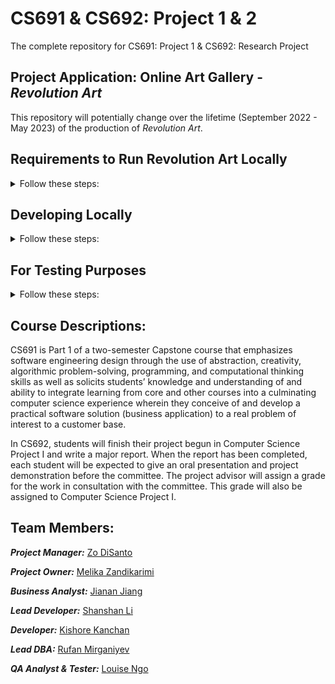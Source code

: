 # CS691 & CS692: Project 1 & 2
<!-- # CS691: Project 1 -->
 
<!-- The complete repository for CS691: Project 1 -->
The complete repository for CS691: Project 1 & CS692: Research Project 

## Project Application: Online Art Gallery - _Revolution Art_

This repository will potentially change over the lifetime (September 2022 - May 2023) of the production of _Revolution Art_.

## Requirements to Run Revolution Art Locally
<details>
 <summary>Follow these steps:</summary>
 
Ensure you have the latest version of Node on your local machine. We recommend using Node Version Manager to install and manage multiple Node versions: NVM

To run the client locally, from the client directory, run ```npm start```. A server should start on ```localhost:3000/```
</details>

## Developing Locally
<details>
 <summary>Follow these steps:</summary>
 
Clone this repo to your local machine

Before starting a new feature, run ```git pull``` to get the most up to date files.

Make code changes to your local branch.

To commit your changes locally, run ```git add .```, then ```git commit -m '[message describing commit]'```.
</details>

## For Testing Purposes
<details>
 <summary>Follow these steps:</summary>
 
- Go to the "Code" drop down button: 

![code](https://user-images.githubusercontent.com/70993217/228628715-aa6ffaf9-f21d-40bf-ab9d-651d4b640b67.png)
  - Select "Download ZIP".
- Once that is finished downloading (fairly quick), open up the folder "SourceCode" in VS Code:

![SourceCode](https://user-images.githubusercontent.com/70993217/228632519-90f0b176-94d9-4d6b-a981-fbb605c0e479.png)
  - Your file hierarchy should look like: 

![vsCode](https://user-images.githubusercontent.com/70993217/228629339-f175309d-f336-408d-9da7-39053635080e.png)
- Open the "server" folder and open the ```index.js``` file.
  - Scroll down to line 30 and comment it out (```CMD``` + ```/``` on Macs)
  - Now, uncomment line 31 and save the file.
- Open the terminal in VS Code.
  - Type the following commands:
    - ```cd client```
    - ```npm start```
      - If there is an error here, try typing ```npm install```, if a different error occurs, type ```npm install --force```. That should work, so now you can type ```npm start```.
  - Your default browser should open up a tab with ```localhost:3000``` in it (if you have an older computer, it may take a little time).
    - However if it takes more than 3min, in the terminal type ```control``` + ```c``` (on Macs) to stop the ```localhost``` from running and retype ```npm start```. It should work now.
- Now that you have that up and running, go back to VS Code and open a *second* terminal window (**DO NOT** close the first one), and in it type the following commands:
  - ```cd server```
  - ```npm install```
  - ```npm start```
- When that is finished, go back to your default browser and refresh your ```localhost```.

If you have any questions or errors, please reach out to Zo or Kishore.
</details>

## Course Descriptions:

CS691 is Part 1 of a two-semester Capstone course that emphasizes software engineering design through the use of abstraction, creativity, algorithmic problem-solving, programming, and computational thinking skills as well as solicits students’ knowledge and understanding of and ability to integrate learning from core and other courses into a culminating computer science experience wherein they conceive of and develop a practical software solution (business application) to a real problem of interest to a customer base.

In CS692, students<!--enrolled in Computer Science Project II --> will finish their project begun in Computer Science Project I and write a major report. When the report has been completed, each student will be expected to give an oral presentation and project demonstration before the committee. The project advisor will assign a grade for the work in consultation with the committee. This grade will also be assigned to Computer Science Project I.

## Team Members: 
**_Project Manager:_** <a href="https://github.com/zdisanto">Zo DiSanto</a>

**_Project Owner:_** <a href="https://github.com/M-Zandikarimi">Melika Zandikarimi</a>

**_Business Analyst:_** <a href="https://github.com/Jianan-Jiang316">Jianan Jiang</a>

**_Lead Developer:_** <a href="https://github.com/sslcandoit">Shanshan Li</a>

**_Developer:_** <a href="https://github.com/kishore1521">Kishore  Kanchan</a>

**_Lead DBA:_** <a href="https://github.com/mirganiyevrufan">Rufan Mirganiyev</a>

**_QA Analyst & Tester:_** <a href="https://github.com/ntkchinh">Louise Ngo</a>

